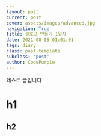 ```yaml
---
layout: post
current: post
cover: assets/images/advanced.jpg
navigation: True
title: 블로그 만들기 1일차
date: 2021-08-05 01:01:01
tags: diary
class: post-template
subclass: 'post'
author: CodePurple
---
```


테스트 글입니다
# h1
## h2